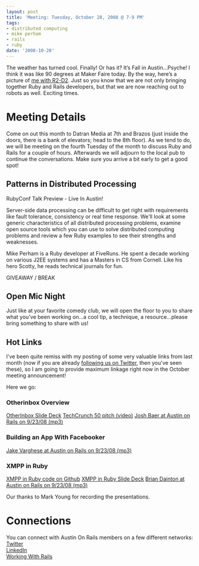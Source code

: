```yaml
---
layout: post
title: 'Meeting: Tuesday, October 28, 2008 @ 7-9 PM'
tags:
- distributed computing
- mike perham
- rails
- ruby
date: '2008-10-20'
---
```

The weather has turned cool. Finally! Or has it? It’s Fall in Austin…Psyche! I think it was like 90 degrees at Maker Faire today. By the way, here’s a picture of [me with R2-D2](http://snaptweet.com/damon/aa4ebd98156). Just so you know that we are not only bringing together Ruby and Rails developers, but that we are now reaching out to robots as well. Exciting times.

# Meeting Details
 
 

Come on out this month to Datran Media at 7th and Brazos (just inside the doors, there is a bank of elevators; head to the 8th floor). As we tend to do, we will be meeting on the fourth Tuesday of the month to discuss Ruby and Rails for a couple of hours. Afterwards we will adjourn to the local pub to continue the conversations. Make sure you arrive a bit early to get a good spot!

## Patterns in Distributed Processing

RubyConf Talk Preview - Live In Austin!

Server-side data processing can be difficult to get right with requirements like fault tolerance, consistency or real time response. We'll look at some generic characteristics of all distributed processing problems, examine open source tools which you can use to solve distributed computing problems and review a few Ruby examples to see their strengths and weaknesses.

Mike Perham is a Ruby developer at FiveRuns. He spent a decade working on various J2EE systems and has a Masters in CS from Cornell. Like his hero Scotty, he reads technical journals for fun.

GIVEAWAY / BREAK

## Open Mic Night

Just like at your favorite comedy club, we will open the floor to you to share what you've been working on...a cool tip, a technique, a resource...please bring something to share with us!

## Hot Links

I've been quite remiss with my posting of some very valuable links from last month (now if you are already [following us on Twitter](http://twitter.com/austinonrails), then you've seen these), so I am going to provide maximum linkage right now in the October meeting announcement!

Here we go:

### Otherinbox Overview
 [OtherInbox Slide Deck](https://github.com/austinonrails/Meetings/blob/master/2008/OtherInbox_Demo_AustinOnRails.pdf) [TechCrunch 50 pitch (video)](http://bit.ly/josh-tc50) [Josh Baer at Austin on Rails on 9/23/08 (mp3)](https://github.com/austinonrails/Meetings/blob/master/2008/otherinbox_aor_9-23-08.mp3)
### Building an App With Facebooker
 [Jake Varghese at Austin on Rails on 9/23/08 (mp3)](https://github.com/austinonrails/Meetings/blob/master/2008/facebooker_aor_9-23-08.mp3)
### XMPP in Ruby
 [XMPP in Ruby code on Github](http://github.com/bdainton/xmpp_talk/tree/master) [XMPP in Ruby Slide Deck](http://www.slideshare.net/bdainton/a-change-in-protocol-exploring-xmpp-in-ruby-presentation#) [Brian Dainton at Austin on Rails on 9/23/08 (mp3)](https://github.com/austinonrails/Meetings/blob/master/2008/rubyxmpp_aor_9-23-08.mp3)

Our thanks to Mark Young for recording the presentations.

# Connections

You can connect with Austin On Rails members on a few different networks:  
 [Twitter](http://twitter.com/austinonrails)  
 [LinkedIn](http://www.linkedin.com/groups?gid=37006)  
 [Working With Rails](http://www.workingwithrails.com/group/4451-austin-on-rails)

